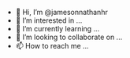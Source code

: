 - 👋 Hi, I’m @jamesonnathanhr
- 👀 I’m interested in ...
- 🌱 I’m currently learning ...
- 💞️ I’m looking to collaborate on ...
- 📫 How to reach me ...

<!---
jamesonnathanhr/jamesonnathanhr is a ✨ special ✨ repository because its `README.md` (this file) appears on your GitHub profile.
You can click the Preview link to take a look at your changes.
--->
